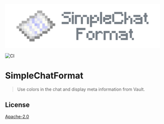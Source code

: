 ![banner](banner.png)

![CI](https://github.com/axelrindle/SimpleChatFormat/workflows/CI/badge.svg)

# SimpleChatFormat

> Use colors in the chat and display meta information from Vault.

## License

[Apache-2.0](LICENSE)
